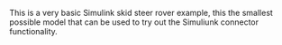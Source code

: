 This is a very basic Simulink skid steer rover example, this the smallest possible model that can be used to try out the Simuliunk connector functionality.
